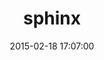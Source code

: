 ---
layout: post
title:  "sphinx"
repo:   "kpumuk/sphinx"
date:   2015-02-18 17:07:00
gemurl: http://github.com/kpumuk/sphinx
---